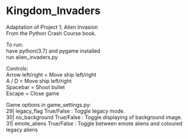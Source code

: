 # Kingdom_Invaders
Adaptation of Project 1; Alien Invasion   
From the Python Crash Course book.

To run:  
have python(3.7) and pygame installed  
run alien_invaders.py  
  
Controls:  
Arrow left/right = Move ship left/right  
A / D  = Move ship left/right  
Spacebar         = Shoot bullet   
Escape           = Close game  
    
   
 Game options in game_settings.py:  
 29| legacy_flag True/False : Toggle legacy mode.  
 30| no_background True/False : Toggle displaying of background image.  
 31| emote_aliens True/False : Toggle between emote aliens and coloured legacy aliens   
   
 

